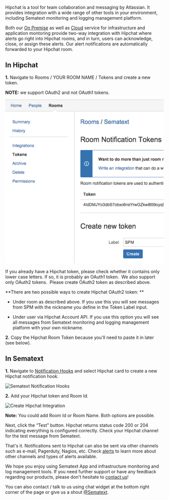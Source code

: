 Hipchat is a tool for team collaboration and messaging by Atlassian. It provides integration with a wide range of other tools in your environment, including Sematext monitoring and logging management platform.

Both our [On Premise](https://sematext.com/enterprise/) as well as [Cloud](https://sematext.com/cloud/) service for infrastructure and application montoring provide two-way integration with Hipchat where alerts go right into Hipchat rooms, and in turn, users can acknowledge, close, or assign these alerts. Our alert notifications are automatically forwarded to your Hipchat room.

## In Hipchat

**1.**  Navigate to Rooms / YOUR ROOM NAME / Tokens and create a new token.

**NOTE:** we support OAuth2 and not OAuth1 tokens.

![Hipchat Notification Token](attachments/34340871/34504710.png?height=400
"Hipchat Notification Token")

If you already have a Hipchat token, please check whether
it contains only lower case letters. If so, it is probably an OAuth1
token.  We also support only OAuth2 tokens.  Please create OAuth2 token
as described above. 

**There are two possible ways to create Hipchat OAuth2
token: **

- Under room as described above. If you use this you will see
messages from SPM with the nickname you define in the Token Label
input.

- Under user via Hipchat Account API.
If you use this option you will see all messages from Sematext monitoring and logging management platform with your
own nickname. 

**2.**  Copy the Hipchat Room Token because you'll need to paste it in later
    (see below). 

## In Sematext

 **1.** Navigate to [Notification Hooks](https://apps.sematext.com/ui/webhook-create) and select Hipchat card to create a new Hipchat notification hook.

![Sematext Notification Hooks](https://sematext.com/docs/images/integrations/sematext-notification-hooks.png  "Sematext Notification Hook")

**2.**  Add your Hipchat token and Room Id. 

<img class="content-modal-image" alt="Create Hipchat Integration" src="https://sematext.com/docs/images/integrations/create-hipchat-integration.png" title="Create Hipchat Integration">

**Note:** You could add Room Id or Room Name. Both options are possible.

Next, click the “Test” button. Hipchat returns status code 200 or 204 indicating everything is configured correctly. Check your Hipchat channel for the test message from Sematext.

That's it. Notifications sent to Hipchat can also be sent via other channels such as e-mail, Pagerduty, Nagios, etc. Check [alerts](/integration) to learn more about other channels and types of alerts available.

We hope you enjoy using Sematext App and infrastructure monitoring and log management tools. If you need further support or have any feedback regarding our products, please don't hesitate to [contact us](mailto:support@sematext.com)!

You can also contact / talk to us using chat widget at the bottom right corner of the page or give us a shout [@Sematext](http://twitter.com/sematext).

